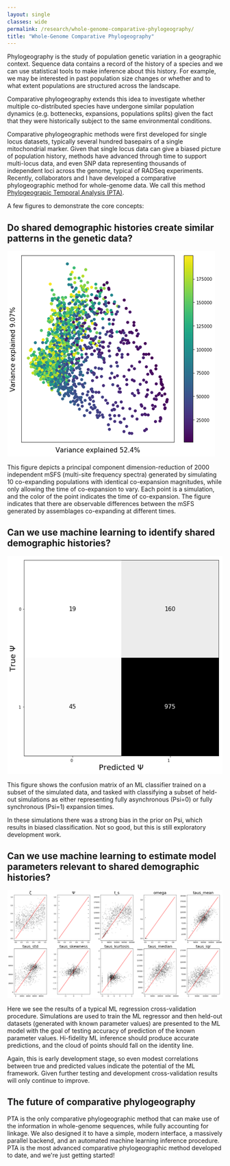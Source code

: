 ```yaml
---
layout: single
classes: wide
permalink: /research/whole-genome-comparative-phylogeography/
title: "Whole-Genome Comparative Phylogeography"
---
```


Phylogeography is the study of population genetic variation in a geographic
context. Sequence data contains a record of the history of a species and we
can use statistical tools to make inference about this history. For example,
we may be interested in past population size changes or whether and to what
extent populations are structured across the landscape.

Comparative phylogeography extends this idea to investigate whether multiple
co-distributed species have undergone similar population dynamics (e.g.
bottenecks, expansions, populations splits) given the fact that they were
historically subject to the same environmental conditions.

Comparative phylogeographic methods were first developed for single locus
datasets, typically several hundred basepairs of a single mitochondrial marker.
Given that single locus data can give a biased picture of population history,
methods have advanced through time to support multi-locus data, and even
SNP data representing thousands of independent loci across the genome,
typical of RADSeq experiments. Recently, collaborators and I have developed
a comparative phylogeographic method for whole-genome data. We call this method
[Phylogeograpic Temporal Analysis (PTA)](https://drive.google.com/drive/folders/1FBCY63dHIbldReDzD71Kc7947o_74NAi).

A few figures to demonstrate the core concepts:

## Do shared demographic histories create similar patterns in the genetic data?

![2000 PTA mSFS plotted into PC space](/assets/images/PTA-mSFS-PCA.png)

This figure depicts a principal component dimension-reduction of 2000
independent mSFS (multi-site frequency spectra) generated by simulating 10
co-expanding populations with identical co-expansion magnitudes, while only
allowing the time of co-expansion to vary. Each point is a simulation, and
the color of the point indicates the time of co-expansion. The figure indicates
that there are observable differences between the mSFS generated by assemblages
co-expanding at different times.

## Can we use machine learning to identify shared demographic histories?

![ML classifier confusion matrix of ~1000 simulations](/assets/images/PTA-ConfusionMatrix.png)

This figure shows the confusion matrix of an ML classifier trained on a subset
of the simulated data, and tasked with classifying a subset of held-out
simulations as either representing fully asynchronous (Psi=0) or fully
synchronous (Psi=1) expansion times.

In these simulations there was a strong bias in the prior on Psi, which results
in biased classification. Not so good, but this is still exploratory development
work.

## Can we use machine learning to estimate model parameters relevant to shared demographic histories?

![ML regressor parameter estimation for various model parameters](/assets/images/PTA-CrossValidation.png)

Here we see the results of a typical ML regression cross-validation procedure.
Simulations are used to train the ML regressor and then held-out datasets (generated
with known parameter values) are presented to the ML model with the goal of
testing accuracy of prediction of the known parameter values. Hi-fidelity
ML inference should produce accurate predictions, and the cloud of points should
fall on the identity line.

Again, this is early development stage, so even modest correlations between
true and predicted values indicate the potential of the ML framework. Given
further testing and development cross-validation results will only continue to
improve.

## The future of comparative phylogeography
PTA is the only comparative phylogeographic method that can make use of the
information in whole-genome sequences, while fully accounting for linkage. We
also designed it to have a simple, modern interface, a massively parallel
backend, and an automated machine learning inference procedure. PTA is the most
advanced comparative phylogeographic method developed to date, and we're just
getting started!
